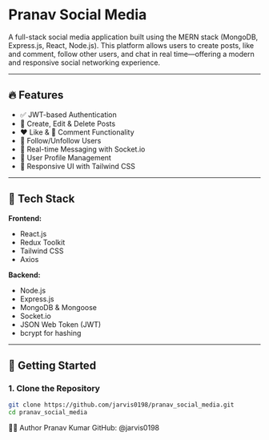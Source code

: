 # Pranav Social Media

A full-stack social media application built using the MERN stack (MongoDB, Express.js, React, Node.js). This platform allows users to create posts, like and comment, follow other users, and chat in real time—offering a modern and responsive social networking experience.

---

## 🔥 Features

- ✅ JWT-based Authentication
- 📝 Create, Edit & Delete Posts
- ❤️ Like & 💬 Comment Functionality
- 👥 Follow/Unfollow Users
- 📩 Real-time Messaging with Socket.io
- 👤 User Profile Management
- 📱 Responsive UI with Tailwind CSS

---

## 🧱 Tech Stack

**Frontend:**
- React.js
- Redux Toolkit
- Tailwind CSS
- Axios

**Backend:**
- Node.js
- Express.js
- MongoDB & Mongoose
- Socket.io
- JSON Web Token (JWT)
- bcrypt for hashing

---

## 🚀 Getting Started

### 1. Clone the Repository
```bash
git clone https://github.com/jarvis0198/pranav_social_media.git
cd pranav_social_media
```
🙋‍♂️ Author
Pranav Kumar
GitHub: @jarvis0198
